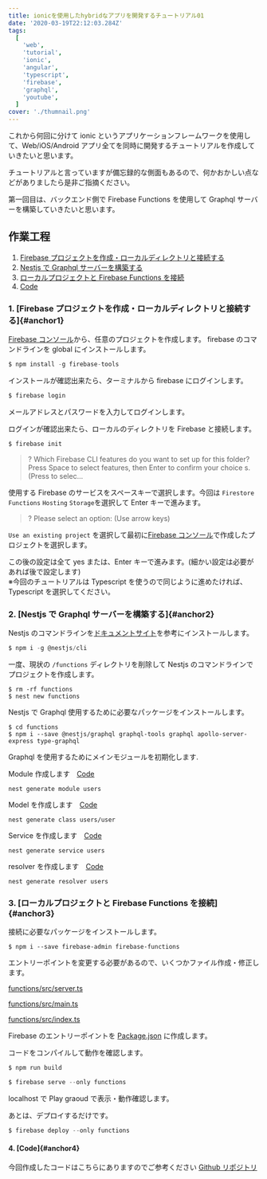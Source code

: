 ```yaml
---
title: ionicを使用したhybridなアプリを開発するチュートリアル01
date: '2020-03-19T22:12:03.284Z'
tags:
  [
    'web',
    'tutorial',
    'ionic',
    'angular',
    'typescript',
    'firebase',
    'graphql',
    'youtube',
  ]
cover: './thumnail.png'
---
```


これから何回に分けて ionic というアプリケーションフレームワークを使用して、Web/iOS/Android アプリ全てを同時に開発するチュートリアルを作成していきたいと思います。

チュートリアルと言っていますが備忘録的な側面もあるので、何かおかしい点などがありましたら是非ご指摘ください。

第一回目は、バックエンド側で Firebase Functions を使用して Graphql サーバーを構築していきたいと思います。

<!-- ## 作業工程動画

<iframe width="560" height="315" src="https://www.youtube.com/embed/b8Uwb0fRyG0" frameborder="0" allow="accelerometer; autoplay; encrypted-media; gyroscope; picture-in-picture" allowfullscreen></iframe> -->

## 作業工程

1. [Firebase プロジェクトを作成・ローカルディレクトリと接続する](#anchor1)
1. [Nestjs で Graphql サーバーを構築する](#anchor2)
1. [ローカルプロジェクトと Firebase Functions を接続](#anchor3)
1. [Code](#anchor4)

### 1. [Firebase プロジェクトを作成・ローカルディレクトリと接続する]{#anchor1}

[Firebase コンソール](https://console.firebase.google.com/)から、任意のプロジェクトを作成します。
firebase のコマンドラインを global にインストールします。

```js
$ npm install -g firebase-tools
```

インストールが確認出来たら、ターミナルから firebase にログインします。

```js
$ firebase login
```

メールアドレスとパスワードを入力してログインします。

ログインが確認出来たら、ローカルのディレクトリを Firebase と接続します。

```js
$ firebase init
```

> ? Which Firebase CLI features do you want to set up for this folder? Press Space to select features, then Enter to confirm your choice
> s. (Press <space> to selec...

使用する Firebase のサービスをスペースキーで選択します。今回は `Firestore` `Functions` `Hosting` `Storage`を選択して Enter キーで進みます。

> ? Please select an option: (Use arrow keys)

`Use an existing project` を選択して最初に[Firebase コンソール](https://console.firebase.google.com/)で作成したプロジェクトを選択します。

この後の設定は全て yes または、Enter キーで進みます。(細かい設定は必要があれば後で設定します)<br />※今回のチュートリアルは Typescript を使うので同じように進めたければ、Typescript を選択してください。

### 2. [Nestjs で Graphql サーバーを構築する]{#anchor2}

Nestjs のコマンドラインを[ドキュメントサイト](https://docs.nestjs.com/)を参考にインストールします。

```js
$ npm i -g @nestjs/cli
```

一度、現状の `/functions` ディレクトリを削除して Nestjs のコマンドラインでプロジェクトを作成します。

```
$ rm -rf functions
$ nest new functions
```

Nestjs で Graphql 使用するために必要なパッケージをインストールします。

```
$ cd functions
$ npm i --save @nestjs/graphql graphql-tools graphql apollo-server-express type-graphql
```

Graphql を使用するためにメインモジュールを初期化します.

Module 作成します　[Code](https://github.com/chibataku0815/angualr-typescript-nest-graphql/blob/backend-tutorial02/functions/src/users/users.module.ts)

```
nest generate module users
```

Model を作成します　[Code](https://github.com/chibataku0815/angualr-typescript-nest-graphql/blob/backend-tutorial02/functions/src/users/user.ts)

```
nest generate class users/user
```

Service を作成します　[Code](https://github.com/chibataku0815/angualr-typescript-nest-graphql/blob/backend-tutorial02/functions/src/users/users.service.ts)

```
nest generate service users
```

resolver を作成します　[Code](https://github.com/chibataku0815/angualr-typescript-nest-graphql/blob/backend-tutorial02/functions/src/users/users.resolver.ts)

```
nest generate resolver users
```

### 3. [ローカルプロジェクトと Firebase Functions を接続]{#anchor3}

接続に必要なパッケージをインストールします。

```
$ npm i --save firebase-admin firebase-functions
```

エントリーポイントを変更する必要があるので、いくつかファイル作成・修正します。

[functions/src/server.ts](https://github.com/chibataku0815/angualr-typescript-nest-graphql/blob/backend-tutorial02/functions/src/server.ts)

[functions/src/main.ts](https://github.com/chibataku0815/angualr-typescript-nest-graphql/blob/backend-tutorial02/functions/src/main.ts)

[functions/src/index.ts](https://gist-it.appspot.com/https://github.com/chibataku0815/angualr-typescript-nest-graphql/blob/backend-tutorial02/functions/src/index.ts)

Firebase のエントリーポイントを [Package.json](https://github.com/chibataku0815/angualr-typescript-nest-graphql/blob/backend-tutorial02/functions/package.json#L75) に作成します。

コードをコンパイルして動作を確認します。

```javascript
$ npm run build
```

```javascript
$ firebase serve --only functions
```

localhost で Play graoud で表示・動作確認します。

あとは、デプロイするだけです。

```javascript
$ firebase deploy --only functions
```

#### 4. [Code]{#anchor4}

今回作成したコードはこちらにありますのでご参考ください
[Github リポジトリ](https://github.com/chibataku0815/angualr-typescript-nest-graphql/tree/backend-tutorial02)
